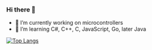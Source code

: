 ### Hi there 👋

- 🔭 I’m currently working on microcontrollers
- 🌱 I’m learning C#, C++, C, JavaScript, Go, later Java

[![Top Langs](https://github-readme-stats.vercel.app/api/top-langs/?username=valmark-de-valera&layout=compact)](https://github.com/Valmark-de-Valera/Valmark-de-Valera)
